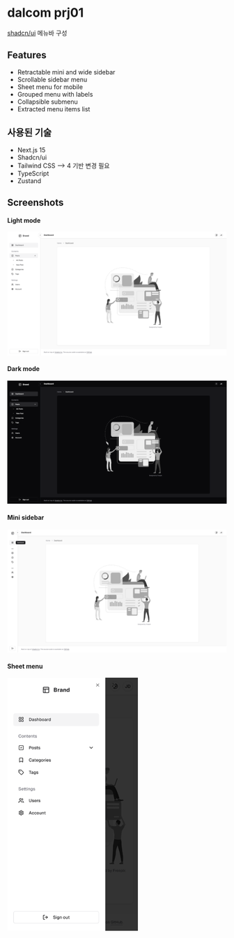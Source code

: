 # dalcom prj01

[shadcn/ui](https://ui.shadcn.com) 메뉴바 구성

## Features

- Retractable mini and wide sidebar
- Scrollable sidebar menu
- Sheet menu for mobile
- Grouped menu with labels
- Collapsible submenu
- Extracted menu items list

## 사용된 기술

- Next.js 15
- Shadcn/ui
- Tailwind CSS  --> 4 기반 변경 필요
- TypeScript
- Zustand

## Screenshots

#### Light mode

![Light mode](/screenshots/screenshot-1.png)

#### Dark mode

![Dark mode](/screenshots/screenshot-2.png)

#### Mini sidebar

![Mini sidebar](/screenshots/screenshot-3.png)

#### Sheet menu

<img src="/screenshots/screenshot-4.png" width="300">
